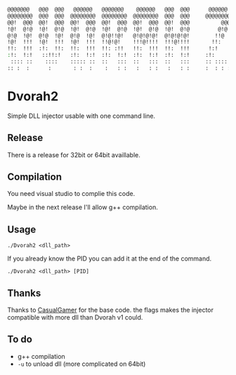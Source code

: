 ```bash
@@@@@@@   @@@  @@@   @@@@@@   @@@@@@@    @@@@@@   @@@  @@@      @@@@@@   
@@@@@@@@  @@@  @@@  @@@@@@@@  @@@@@@@@  @@@@@@@@  @@@  @@@     @@@@@@@@  
@@!  @@@  @@!  @@@  @@!  @@@  @@!  @@@  @@!  @@@  @@!  @@@          @@@  
!@!  @!@  !@!  @!@  !@!  @!@  !@!  @!@  !@!  @!@  !@!  @!@         @!@   
@!@  !@!  @!@  !@!  @!@  !@!  @!@!!@!   @!@!@!@!  @!@!@!@!        !!@    
!@!  !!!  !@!  !!!  !@!  !!!  !!@!@!    !!!@!!!!  !!!@!!!!       !!:     
!!:  !!!  :!:  !!:  !!:  !!!  !!: :!!   !!:  !!!  !!:  !!!      !:!      
:!:  !:!   ::!!:!   :!:  !:!  :!:  !:!  :!:  !:!  :!:  !:!     :!:       
 :::: ::    ::::    ::::: ::  ::   :::  ::   :::  ::   :::     :: :::::  
:: :  :      :       : :  :    :   : :   :   : :   :   : :     :  : : :  
```
# Dvorah2
Simple DLL injector usable with one command line.

## Release
There is a release for 32bit or 64bit availlable.

## Compilation
You need visual studio to complie this code.

Maybe in the next release I'll allow g++ compilation.

## Usage
`./Dvorah2 <dll_path>`


If you already know the PID you can add it at the end of the command.

`./Dvorah2 <dll_path> [PID]`

## Thanks
Thanks to [CasualGamer](https://github.com/CasualCoder91) for the base code. the flags makes the injector compatible with more dll than Dvorah v1 could.

## To do
- g++ compilation
- `-u` to unload dll (more complicated on 64bit)
